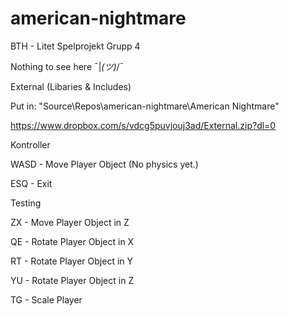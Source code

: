 # american-nightmare
BTH - Litet Spelprojekt Grupp 4

Nothing to see here ¯|_(ツ)_/¯

External (Libaries & Includes)

Put in: "Source\Repos\american-nightmare\American Nightmare\"

https://www.dropbox.com/s/vdcg5puvjouj3ad/External.zip?dl=0

Kontroller

WASD - Move Player Object (No physics yet.)

ESQ - Exit

Testing 

ZX - Move Player Object in Z

QE - Rotate Player Object in X

RT - Rotate Player Object in Y

YU - Rotate Player Object in Z

TG - Scale Player
